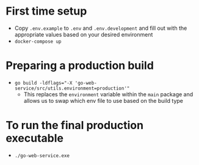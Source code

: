 # First time setup
- Copy `.env.example` to `.env` and `.env.development` and fill out with the appropriate values based on your desired environment
- `docker-compose up`

# Preparing a production build
- `go build -ldflags="-X 'go-web-service/src/utils.environment=production'"`
    - This replaces the `environment` variable within the `main` package and allows us to swap which env file to use based on the build type

# To run the final production executable
- `./go-web-service.exe`